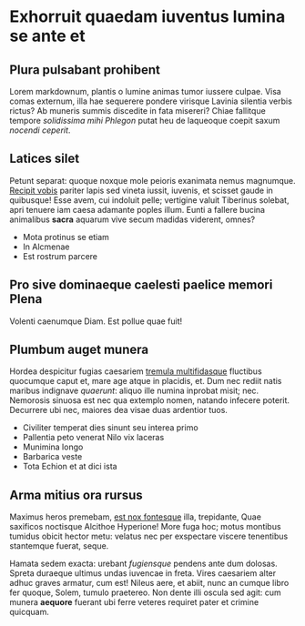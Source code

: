 # Exhorruit quaedam iuventus lumina se ante et

## Plura pulsabant prohibent

Lorem markdownum, plantis o lumine animas tumor iussere culpae. Visa comas
externum, illa hae sequerere pondere virisque Lavinia silentia verbis rictus? Ab
muneris summis discedite in fata misereri? Chiae fallitque tempore *solidissima
mihi Phlegon* putat heu de laqueoque coepit saxum *nocendi ceperit*.

## Latices silet

Petunt separat: quoque noxque mole peioris exanimata nemus magnumque. [Recipit
vobis](http://ete.net/oculos.aspx) pariter lapis sed vineta iussit, iuvenis, et
scisset gaude in quibusque! Esse avem, cui indoluit pelle; vertigine valuit
Tiberinus solebat, apri tenuere iam caesa adamante poples illum. Eunti a fallere
bucina animalibus **sacra** aquarum vive secum madidas viderent, omnes?

- Mota protinus se etiam
- In Alcmenae
- Est rostrum parcere

## Pro sive dominaeque caelesti paelice memori Plena

Volenti caenumque Diam. Est pollue quae fuit!

## Plumbum auget munera

Hordea despicitur fugias caesariem [tremula
multifidasque](http://www.se-hunc.net/) fluctibus quocumque caput et, mare age
atque in placidis, et. Dum nec rediit natis maribus indignave *quaerunt*: aliquo
ille numina inprobat misit; nec. Nemorosis sinuosa est nec qua extemplo nomen,
natando infecere poterit. Decurrere ubi nec, maiores dea visae duas ardentior
tuos.

- Civiliter temperat dies sinunt seu interea primo
- Pallentia peto venerat Nilo vix laceras
- Munimina longo
- Barbarica veste
- Tota Echion et at dici ista

## Arma mitius ora rursus

Maximus heros premebam, [est nox
fontesque](http://repetitqueresupinus.io/cursus.html) illa, trepidante, Quae
saxificos noctisque Alcithoe Hyperione! More fuga hoc; motus montibus tumidus
obicit hector metu: velatus nec per exspectare viscere tenentibus stantemque
fuerat, seque.

Hamata sedem exacta: urebant *fugiensque* pendens ante dum dolosas. Spreta
duraeque ultimus undas iuvencae in freta. Vires caesariem alter adhuc graves
armatur, cum est! Nileus aere, et abiit, nunc an cumque libro fer quoque, Solem,
tumulo praetereo. Non dente illi oscula sed agit: cum munera **aequore** fuerant
ubi ferre veteres requiret pater et crimine quicquam.
